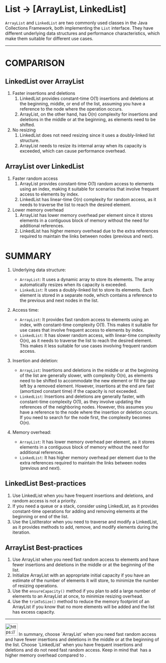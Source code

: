 # List → [ArrayList, LinkedList]

`ArrayList` and `LinkedList` are two commonly used classes in the Java Collections Framework, both implementing the `List` interface. They have different underlying data structures and performance characteristics, which make them suitable for different use cases.

---

# COMPARISON

## LinkedList over ArrayList

1. Faster insertions and deletions
    1. LinkedList provides constant-time O(1) insertions and deletions at the beginning, middle, or end of the list, assuming you have a reference to the node where the operation occurs.
    2. ArrayList, on the other hand, has O(n) complexity for insertions and deletions in the middle or at the beginning, as elements need to be shifted.
2. No resizing
    1. LinkedList does not need resizing since it uses a doubly-linked list structure.
    2. ArrayList needs to resize its internal array when its capacity is exceeded, which can cause performance overhead.

## ArrayList over LinkedList

1. Faster random access
    1. ArrayList provides constant-time O(1) random access to elements using an index, making it suitable for scenarios that involve frequent access to elements by index.
    2. LinkedList has linear-time O(n) complexity for random access, as it needs to traverse the list to reach the desired element.
2. Lower memory overhead
    1. ArrayList has lower memory overhead per element since it stores elements in a contiguous block of memory without the need for additional references.
    2. LinkedList has higher memory overhead due to the extra references required to maintain the links between nodes (previous and next).

# SUMMARY

1. Underlying data structure:
    - `ArrayList`: It uses a dynamic array to store its elements. The array automatically resizes when its capacity is exceeded.
    - `LinkedList`: It uses a doubly-linked list to store its elements. Each element is stored in a separate node, which contains a reference to the previous and next nodes in the list.
2. Access time:
    - `ArrayList`: It provides fast random access to elements using an index, with constant-time complexity O(1). This makes it suitable for use cases that involve frequent access to elements by index.
    - `LinkedList`: It has slower random access, with linear-time complexity O(n), as it needs to traverse the list to reach the desired element. This makes it less suitable for use cases involving frequent random access.

1. Insertion and deletion:
    - `ArrayList`: Insertions and deletions in the middle or at the beginning of the list are generally slower, with complexity O(n), as elements need to be shifted to accommodate the new element or fill the gap left by a removed element. However, insertions at the end are fast (amortized constant time) if the capacity is not exceeded.
    - `LinkedList`: Insertions and deletions are generally faster, with constant-time complexity O(1), as they involve updating the references of the neighboring nodes. However, this assumes you have a reference to the node where the insertion or deletion occurs. If you need to search for the node first, the complexity becomes O(n).
2. Memory overhead:
    - `ArrayList`: It has lower memory overhead per element, as it stores elements in a contiguous block of memory without the need for additional references.
    - `LinkedList`: It has higher memory overhead per element due to the extra references required to maintain the links between nodes (previous and next).

## LinkedList Best-practices

1. Use LinkedList when you have frequent insertions and deletions, and random access is not a priority.
2. If you need a queue or a stack, consider using LinkedList, as it provides constant-time operations for adding and removing elements at the beginning or end of the list.
3. Use the ListIterator when you need to traverse and modify a LinkedList, as it provides methods to add, remove, and modify elements during the iteration.

## ArrayList Best-practices

1. Use ArrayList when you need fast random access to elements and have fewer insertions and deletions in the middle or at the beginning of the list.
2. Initialize ArrayList with an appropriate initial capacity if you have an estimate of the number of elements it will store, to minimize the number of resizing operations.
3. Use the `ensureCapacity()` method if you plan to add a large number of elements to an ArrayList at once, to minimize resizing overhead.
4. Use the `trimToSize()` method to reduce the memory footprint of an ArrayList if you know that no more elements will be added and the list has excess capacity.

---

<aside>
<img src="https://www.notion.so/icons/skull_purple.svg" alt="https://www.notion.so/icons/skull_purple.svg" width="40px" /> In summary, choose `ArrayList` when you need fast random access and have fewer insertions and deletions in the middle or at the beginning of the list. Choose `LinkedList` when you have frequent insertions and deletions and do not need fast random access. Keep in mind that  has a higher memory overhead compared to .

</aside>